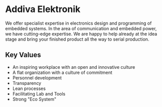Addiva Elektronik
=================

We offer specialist expertise in electronics design and programming of embedded systems.
In the area of communication and embedded power, we have cutting-edge expertise.  We are
happy to help already at the idea stage and bring your finished product all the way to
serial production.

Key Values
----------

  * An inspiring workplace with an open and innovative culture
  * A flat organization with a culture of commitment
  * Personnel development
  * Transparency
  * Lean processes
  * Facilitating Lab and Tools
  * Strong "Eco System"

